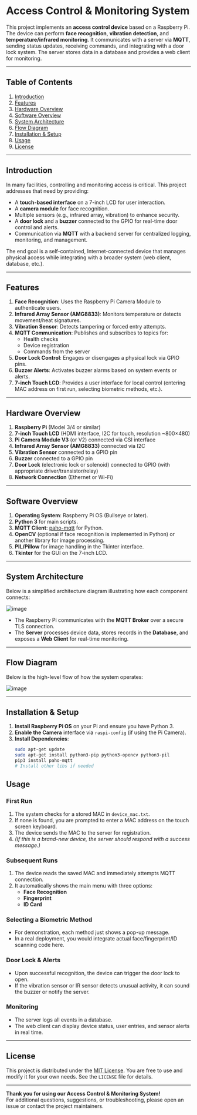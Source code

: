 # Access Control & Monitoring System

This project implements an **access control device** based on a Raspberry Pi. The device can perform **face recognition**, **vibration detection**, and **temperature/infrared monitoring**. It communicates with a server via **MQTT**, sending status updates, receiving commands, and integrating with a door lock system. The server stores data in a database and provides a web client for monitoring.

---

## Table of Contents

1. [Introduction](#introduction)  
2. [Features](#features)  
3. [Hardware Overview](#hardware-overview)  
4. [Software Overview](#software-overview)  
5. [System Architecture](#system-architecture)  
6. [Flow Diagram](#flow-diagram)  
7. [Installation & Setup](#installation--setup)  
8. [Usage](#usage)  
9. [License](#license)  

---

## Introduction

In many facilities, controlling and monitoring access is critical. This project addresses that need by providing:

- A **touch-based interface** on a 7-inch LCD for user interaction.  
- A **camera module** for face recognition.  
- Multiple sensors (e.g., infrared array, vibration) to enhance security.  
- A **door lock** and a **buzzer** connected to the GPIO for real-time door control and alerts.  
- Communication via **MQTT** with a backend server for centralized logging, monitoring, and management.  

The end goal is a self-contained, Internet-connected device that manages physical access while integrating with a broader system (web client, database, etc.).

---

## Features

1. **Face Recognition**: Uses the Raspberry Pi Camera Module to authenticate users.  
2. **Infrared Array Sensor (AMG8833)**: Monitors temperature or detects movement/heat signatures.  
3. **Vibration Sensor**: Detects tampering or forced entry attempts.  
4. **MQTT Communication**: Publishes and subscribes to topics for:  
   - Health checks  
   - Device registration  
   - Commands from the server  
5. **Door Lock Control**: Engages or disengages a physical lock via GPIO pins.  
6. **Buzzer Alerts**: Activates buzzer alarms based on system events or alerts.  
7. **7-inch Touch LCD**: Provides a user interface for local control (entering MAC address on first run, selecting biometric methods, etc.).

---

## Hardware Overview

1. **Raspberry Pi** (Model 3/4 or similar)  
2. **7-inch Touch LCD** (HDMI interface, I2C for touch, resolution ~800×480)  
3. **Pi Camera Module V3** (or V2) connected via CSI interface  
4. **Infrared Array Sensor (AMG8833)** connected via I2C  
5. **Vibration Sensor** connected to a GPIO pin  
6. **Buzzer** connected to a GPIO pin  
7. **Door Lock** (electronic lock or solenoid) connected to GPIO (with appropriate driver/transistor/relay)  
8. **Network Connection** (Ethernet or Wi-Fi)

---

## Software Overview

1. **Operating System**: Raspberry Pi OS (Bullseye or later).  
2. **Python 3** for main scripts.  
3. **MQTT Client**: [paho-mqtt](https://pypi.org/project/paho-mqtt/) for Python.  
4. **OpenCV** (optional if face recognition is implemented in Python) or another library for image processing.  
5. **PIL/Pillow** for image handling in the Tkinter interface.  
6. **Tkinter** for the GUI on the 7-inch LCD.

---

## System Architecture

Below is a simplified architecture diagram illustrating how each component connects:

![image](https://github.com/user-attachments/assets/444fbcb1-7f25-48b7-b605-ebe268a54a3d)

- The Raspberry Pi communicates with the **MQTT Broker** over a secure TLS connection.  
- The **Server** processes device data, stores records in the **Database**, and exposes a **Web Client** for real-time monitoring.

---

## Flow Diagram

Below is the high-level flow of how the system operates:

![image](https://github.com/user-attachments/assets/4f988d22-fba5-43a9-8588-7a5b7e933d2d)


---

## Installation & Setup

1. **Install Raspberry Pi OS** on your Pi and ensure you have Python 3.  
2. **Enable the Camera** interface via `raspi-config` (if using the Pi Camera).  
3. **Install Dependencies**:
   ```bash
   sudo apt-get update
   sudo apt-get install python3-pip python3-opencv python3-pil
   pip3 install paho-mqtt
   # Install other libs if needed
## Usage

### First Run
1. The system checks for a stored MAC in `device_mac.txt`.  
2. If none is found, you are prompted to enter a MAC address on the touch screen keyboard.  
3. The device sends the MAC to the server for registration.  
4. *(If this is a brand-new device, the server should respond with a success message.)*

### Subsequent Runs
1. The device reads the saved MAC and immediately attempts MQTT connection.  
2. It automatically shows the main menu with three options:  
   - **Face Recognition**  
   - **Fingerprint**  
   - **ID Card**  

### Selecting a Biometric Method
- For demonstration, each method just shows a pop-up message.
- In a real deployment, you would integrate actual face/fingerprint/ID scanning code here.

### Door Lock & Alerts
- Upon successful recognition, the device can trigger the door lock to open.
- If the vibration sensor or IR sensor detects unusual activity, it can sound the buzzer or notify the server.

### Monitoring
- The server logs all events in a database.
- The web client can display device status, user entries, and sensor alerts in real time.

---

## License

This project is distributed under the [MIT License](https://opensource.org/licenses/MIT). You are free to use and modify it for your own needs. See the `LICENSE` file for details.

---

**Thank you for using our Access Control & Monitoring System!**  
For additional questions, suggestions, or troubleshooting, please open an issue or contact the project maintainers.
